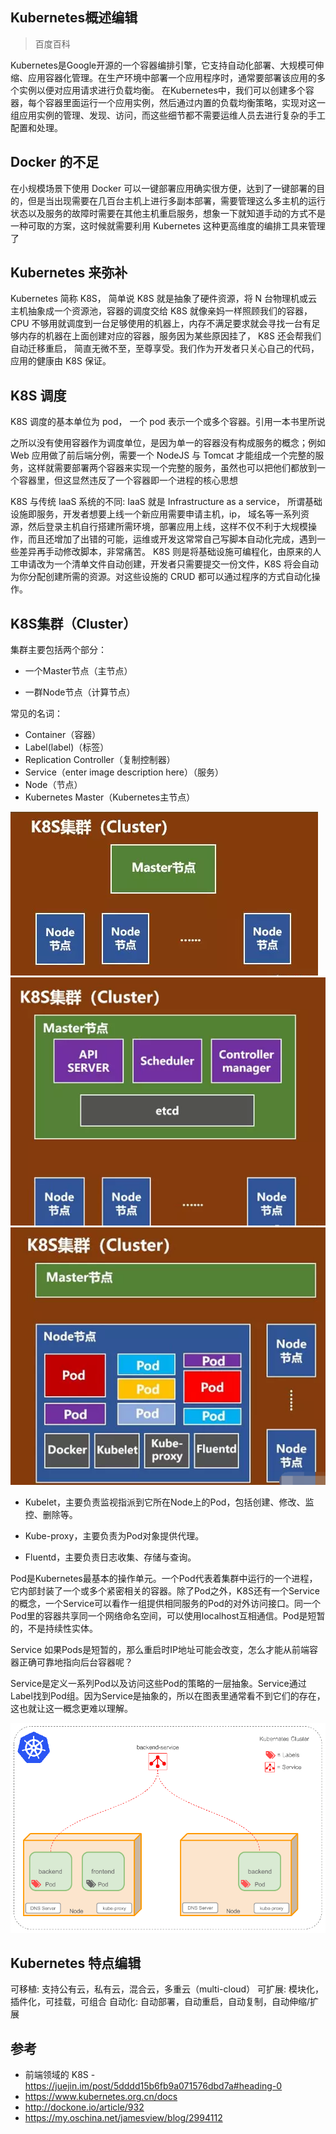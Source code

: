 ## Kubernetes概述编辑
>百度百科

Kubernetes是Google开源的一个容器编排引擎，它支持自动化部署、大规模可伸缩、应用容器化管理。在生产环境中部署一个应用程序时，通常要部署该应用的多个实例以便对应用请求进行负载均衡。
在Kubernetes中，我们可以创建多个容器，每个容器里面运行一个应用实例，然后通过内置的负载均衡策略，实现对这一组应用实例的管理、发现、访问，而这些细节都不需要运维人员去进行复杂的手工配置和处理。

## Docker 的不足


在小规模场景下使用 Docker 可以一键部署应用确实很方便，达到了一键部署的目的，但是当出现需要在几百台主机上进行多副本部署，需要管理这么多主机的运行状态以及服务的故障时需要在其他主机重启服务，想象一下就知道手动的方式不是一种可取的方案，这时候就需要利用 Kubernetes 这种更高维度的编排工具来管理了


## Kubernetes 来弥补


Kubernetes 简称 K8S， 简单说 K8S 就是抽象了硬件资源，将 N 台物理机或云主机抽象成一个资源池，容器的调度交给 K8S 就像亲妈一样照顾我们的容器，CPU 不够用就调度到一台足够使用的机器上，内存不满足要求就会寻找一台有足够内存的机器在上面创建对应的容器，服务因为某些原因挂了， K8S 还会帮我们自动迁移重启，  简直无微不至，至尊享受。我们作为开发者只关心自己的代码，应用的健康由 K8S 保证。


## K8S 调度


K8S 调度的基本单位为 pod， 一个 pod 表示一个或多个容器。引用一本书里所说

之所以没有使用容器作为调度单位，是因为单一的容器没有构成服务的概念；例如 Web 应用做了前后端分例，需要一个 NodeJS 与 Tomcat 才能组成一个完整的服务，这样就需要部署两个容器来实现一个完整的服务，虽然也可以把他们都放到一个容器里，但这显然违反了一个容器即一个进程的核心思想

K8S 与传统 IaaS 系统的不同:
IaaS 就是 Infrastructure as a service， 所谓基础设施即服务，开发者想要上线一个新应用需要申请主机，ip， 域名等一系列资源，然后登录主机自行搭建所需环境，部署应用上线，这样不仅不利于大规模操作，而且还增加了出错的可能，运维或开发这常常自己写脚本自动化完成，遇到一些差异再手动修改脚本，非常痛苦。
K8S 则是将基础设施可编程化，由原来的人工申请改为一个清单文件自动创建，开发者只需要提交一份文件，K8S 将会自动为你分配创建所需的资源。对这些设施的 CRUD 都可以通过程序的方式自动化操作。

## K8S集群（Cluster）

集群主要包括两个部分：

- 一个Master节点（主节点）

- 一群Node节点（计算节点）

常见的名词：
- Container（容器）
- Label(label)（标签）
- Replication Controller（复制控制器）
- Service（enter image description here）（服务）
- Node（节点）
- Kubernetes Master（Kubernetes主节点）

![图片加载失败](./img/k8s集群1.png)
![图片加载失败](./img/k8s集群2.png)
![图片加载失败](./img/k8s集群3.png)

- Kubelet，主要负责监视指派到它所在Node上的Pod，包括创建、修改、监控、删除等。

- Kube-proxy，主要负责为Pod对象提供代理。

- Fluentd，主要负责日志收集、存储与查询。

Pod是Kubernetes最基本的操作单元。一个Pod代表着集群中运行的一个进程，它内部封装了一个或多个紧密相关的容器。除了Pod之外，K8S还有一个Service的概念，一个Service可以看作一组提供相同服务的Pod的对外访问接口。同一个Pod里的容器共享同一个网络命名空间，可以使用localhost互相通信。Pod是短暂的，不是持续性实体。

Service
如果Pods是短暂的，那么重启时IP地址可能会改变，怎么才能从前端容器正确可靠地指向后台容器呢？

Service是定义一系列Pod以及访问这些Pod的策略的一层抽象。Service通过Label找到Pod组。因为Service是抽象的，所以在图表里通常看不到它们的存在，这也就让这一概念更难以理解。

![图片加载失败](./img/k8sService.gif)

## Kubernetes 特点编辑
可移植: 支持公有云，私有云，混合云，多重云（multi-cloud）
可扩展: 模块化，插件化，可挂载，可组合
自动化: 自动部署，自动重启，自动复制，自动伸缩/扩展




## 参考 

- 前端领域的 K8S - https://juejin.im/post/5dddd15b6fb9a071576dbd7a#heading-0
- https://www.kubernetes.org.cn/docs
- http://dockone.io/article/932
- https://my.oschina.net/jamesview/blog/2994112